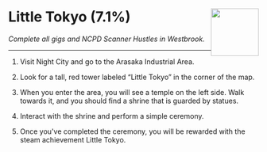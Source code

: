 # Little Tokyo (7.1%) <img style="float: right;" src="https://cdn.cloudflare.steamstatic.com/steamcommunity/public/images/apps/1091500/96ca1665384409e4a0ea76cc7271021da58cc896.jpg" width="96" height="96">

_Complete all gigs and NCPD Scanner Hustles in Westbrook._

---

1. Visit Night City and go to the Arasaka Industrial Area.

2. Look for a tall, red tower labeled “Little Tokyo” in the corner of the map.

3. When you enter the area, you will see a temple on the left side. Walk towards it, and you should find a shrine that is guarded by statues.

4. Interact with the shrine and perform a simple ceremony.

5. Once you've completed the ceremony, you will be rewarded with the steam achievement Little Tokyo.